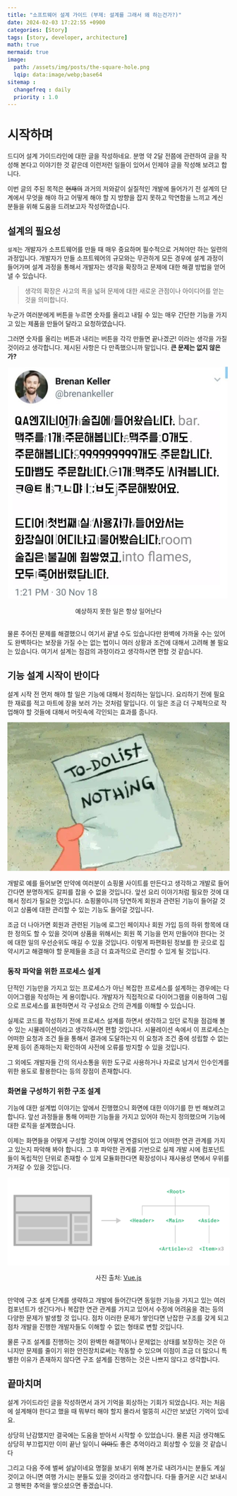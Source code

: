 ```yaml
---
title: "소프트웨어 설계 가이드 (부제: 설계를 그래서 왜 하는건가?)"
date: 2024-02-03 17:22:55 +0900
categories: [Story]
tags: [story, developer, architecture]
math: true
mermaid: true
image:
  path: /assets/img/posts/the-square-hole.png
  lqip: data:image/webp;base64
sitemap :
  changefreq : daily
  priority : 1.0
---
```


# 시작하며
드디어 설계 가이드라인에 대한 글을 작성하네요. 분명 약 2달 전쯤에 관련하여 글을 작성해 본다고 이야기한 것 같은데 이런저런 일들이 있어서
인제야 글을 작성해 보려고 합니다.

이번 글의 주된 목적은 ~~현재의~~ 과거의 저와같이 실질적인 개발에 들어가기 전
설계의 단계에서 무엇을 해야 하고 어떻게 해야 할 지 방향을 잡지 못하고 막연함을 느끼고 계신 분들을 위해 도움을 드려보고자 작성하였습니다.

## 설계의 필요성

`설계`는 개발자가 소프트웨어를 만들 때 매우 중요하며 필수적으로 거쳐야만 하는 일련의 과정입니다.
개발자가 만들 소프트웨어의 규모와는 무관하게 모든 경우에 설계 과정이 들어가며
설계 과정을 통해서 개발자는 생각을 확장하고 문제에 대한 해결 방법을 얻어낼 수 있습니다.

> 생각의 확장은 사고의 폭을 넓혀 문제에 대한 새로운 관점이나 아이디어를 얻는 것을 의미합니다.

누군가 여러분에게 버튼을 누르면 숫자를 올리고 내릴 수 있는 매우 간단한 기능을 가지고 있는 제품을 만들어 달라고 요청하였습니다.

그러면 숫자를 올리는 버튼과 내리는 버튼을 각각 만들면 끝나겠군! 이라는 생각을 가질 것이라고 생각합니다.
제시된 사항은 다 만족했으니까 말입니다. **큰 문제는 없지 않은가?**

![quality-assurance-meme](/assets/img/posts/quality-assurance-meme.jpg) <br>
<div style="text-align: center">예상하지 못한 일은 항상 일어난다</div><br>

물론 주어진 문제를 해결했으니 여기서 끝낼 수도 있습니다만 완벽에 가까울 수는 있어도 완벽하다는 보장을 가질 수는 없는 법이니
여러 상황과 조건에 대해서 고려해 볼 필요는 있습니다. 여기서 설계는 점검의 과정이라고 생각하시면 편할 것 같습니다.

## 기능 설계 시작이 반이다
설계 시작 전 먼저 해야 할 일은 기능에 대해서 정리하는 일입니다.
요리하기 전에 필요한 재료를 적고 마트에 장을 보러 가는 것처럼 말입니다.
이 일은 조금 더 구체적으로 작업해야 할 것들에 대해서 머릿속에 각인되는 효과를 줍니다.

![to-do-list-meme](/assets/img/posts/to-do-list-meme.webp)

개발로 예를 들어보면 만약에 여러분이 쇼핑몰 사이트를 만든다고 생각하고 개발로 들어간다면 분명하게도 갈피를 잡을 수 없을 것입니다.
앞선 요리 이야기처럼 필요한 것에 대해서 정리가 필요한 것입니다.
쇼핑몰이니까 당연하게 회원과 관련된 기능이 들어갈 것이고 상품에 대한 관리할 수 있는 기능도 들어갈 것입니다.

조금 더 나아가면 회원과 관련된 기능에 로그인 페이지나 회원 가입 등의 하위 항목에 대한 정의도 할 수 있을 것이며
상품을 위해서는 회원 쪽 기능을 먼저 만들어야 한다는 것에 대한 일의 우선순위도 매길 수 있을 것입니다.
이렇게 파편화된 정보를 한 곳으로 집약시키고 해결해야 할 문제들을 조금 더 효과적으로 관리할 수 있게 될 것입니다.


### 동작 파악을 위한 프로세스 설계
단적인 기능만을 가지고 있는 프로세스가 아닌 복잡한 프로세스를 설계하는 경우에는 다이어그램을 작성하는 게 용이합니다.
개발자가 직접적으로 다이어그램을 이용하여 그림으로 프로세스를 표현하면서 각 구성요소 간의 관계를 이해할 수 있습니다.

실제로 코드를 작성하기 전에 프로세스 설계를 하면서 생각하고 있던 로직을 점검해 볼 수 있는 시뮬레이션이라고 생각하시면 편할 것입니다.
시뮬레이션 속에서 이 프로세스는 어떠한 요청과 조건 들을 통해서 결과에 도달하는지 이 요청과 조건 중에 성립할 수 없는 문제 등이 존재하는지 확인하여 사전에 오류를 방지할 수 있을 것입니다.

그 외에도 개발자들 간의 의사소통을 위한 도구로 사용하거나 자료로 남겨서 인수인계를 위한 용도로 활용한다는 등의 장점이 존재합니다.

### 화면을 구성하기 위한 구조 설계
기능에 대한 설계법 이야기는 앞에서 진행했으니 화면에 대한 이야기를 한 번 해보려고 합니다.
앞선 과정들을 통해 어떠한 기능들을 가지고 있어야 하는지 정의했으며 기능에 대한 로직을 설계했습니다.

이제는 화면들을 어떻게 구성할 것이며 어떻게 연결되어 있고 어떠한 연관 관계를 가지고 있는지 파악해 봐야 합니다.
그 후 파악한 관계를 기반으로 실제 개발 시에 컴포넌트들이 독립적인 단위로 존재할 수 있게 모듈화한다면 확장성이나 재사용성 면에서 우위를 가져갈 수 있을 것입니다.

![vue-components](/assets/img/posts/vue-components.png) <br>
<div style="text-align: center;">
사진 출처: <a href="https://ko.vuejs.org/guide/essentials/component-basics">Vue.js</a>
</div><br>

만약에 구조 설계 단계를 생략하고 개발에 들어간다면 동일한 기능을 가지고 있는 여러 컴포넌트가 생긴다거나
복잡한 연관 관계를 가지고 있어서 수정에 어려움을 겪는 등의 다양한 문제가 발생할 것 입니다.
점차 이러한 문제가 쌓인다면 난잡한 구조를 갖게 되고 점차 개발을 진행한 개발자들도 이해할 수 없는 형태로 변할 것입니다.

물론 구조 설계를 진행하는 것이 완벽한 해결책이나 문제없는 상태를 보장하는 것은 아니지만 문제를 줄이기 위한 안전장치로써는 작동할 수 있으며 이점이 조금 더 많으니
특별한 이유가 존재하지 않다면 구조 설계를 진행하는 것은 나쁘지 않다고 생각합니다.

## 끝마치며
설계 가이드라인 글을 작성하면서 과거 기억을 회상하는 기회가 되었습니다.
저는 처음에 설계해야 한다고 했을 때 뭐부터 해야 할지 몰라서 멀뚱히 시간만 보냈던 기억이 있네요.

상당히 난감했지만 결국에는 도움을 받아서 시작할 수 있었습니다.
물론 지금 생각해도 상당히 부끄럽지만 이미 끝난 일이니 ~~아마도~~ 좋은 추억이라고 회상할 수 있을 것 같습니다

그리고 다음 주에 벌써 설날이네요 명절을 보내기 위해 본가로 내려가시는 분들도 계실 것이고 아니면 여행 가시는 분들도 있을 것이라고 생각합니다.
다들 즐거운 시간 보내시고 행복한 추억을 쌓으셨으면 좋겠습니다.

